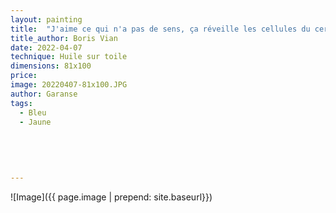 ```yaml
---
layout: painting
title:  "J'aime ce qui n'a pas de sens, ça réveille les cellules du cerveau. La fantaisie est un ingrédient nécessaire dans la vie."   
title_author: Boris Vian   
date: 2022-04-07
technique: Huile sur toile
dimensions: 81x100 
price: 
image: 20220407-81x100.JPG
author: Garanse
tags:
  - Bleu
  - Jaune
  
 
  
  
  
---
```

![Image]({{ page.image | prepend: site.baseurl}})

